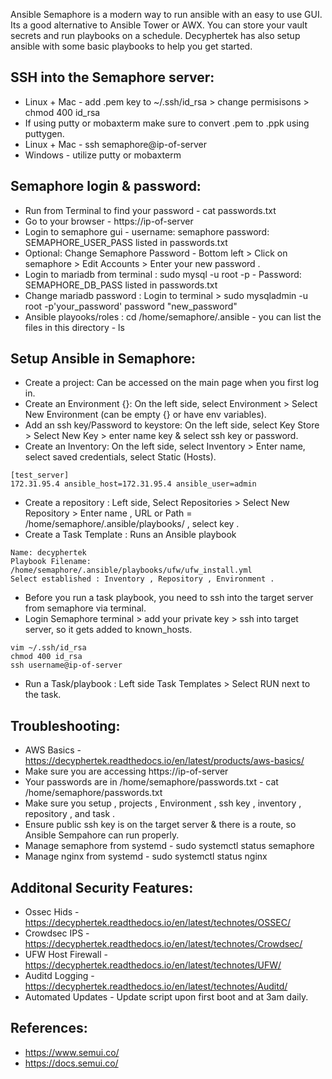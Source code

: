 Ansible Semaphore is a modern way to run ansible with an easy to use GUI. Its a good alternative to Ansible Tower
or AWX. You can store your vault secrets and run playbooks on a schedule. Decyphertek has also setup ansible with 
some basic playbooks to help you get started. 

SSH into the Semaphore server:
------------------------------

* Linux + Mac - add .pem key to ~/.ssh/id_rsa > change permisisons > chmod 400 id_rsa
* If using putty or mobaxterm make sure to convert .pem to .ppk using puttygen.
* Linux + Mac - ssh semaphore@ip-of-server
* Windows - utilize putty or mobaxterm

Semaphore login & password:
------------------------------

* Run from Terminal to find your password - cat passwords.txt
* Go to your browser - https://ip-of-server
* Login to semaphore gui - username: semaphore password: SEMAPHORE_USER_PASS listed in passwords.txt
* Optional: Change Semaphore Password - Bottom left > Click on semaphore > Edit Accounts > Enter your new password . 
* Login to mariadb from terminal : sudo mysql -u root -p  - Password: SEMAPHORE_DB_PASS listed in passwords.txt
* Change mariadb password : Login to terminal > sudo mysqladmin -u root -p'your_password' password "new_password"
* Ansible playooks/roles : cd /home/semaphore/.ansible - you can list the files in this directory - ls 

Setup Ansible in Semaphore: 
---------------------------

* Create a project: Can be accessed on the main page when you first log in.
* Create an Environment {}: On the left side, select Environment > Select New Environment (can be empty {} or have env variables).
* Add an ssh key/Password to keystore: On the left side, select Key Store > Select New Key > enter name key & select ssh key or password.
* Create an Inventory: On the left side, select Inventory > Enter name, select saved credentials, select Static (Hosts).

```
[test_server]
172.31.95.4 ansible_host=172.31.95.4 ansible_user=admin
```

* Create a repository : Left side, Select Repositories > Select New Repository > Enter name , URL or Path = /home/semaphore/.ansible/playbooks/ , select key . 
* Create a Task Template : Runs an Ansible playbook

```
Name: decyphertek
Playbook Filename: /home/semaphore/.ansible/playbooks/ufw/ufw_install.yml
Select established : Inventory , Repository , Environment . 
```

* Before you run a task playbook, you need to ssh into the target server from semaphore via terminal. 
* Login Semaphore terminal > add your private key > ssh into target server, so it gets added to known_hosts.

```
vim ~/.ssh/id_rsa 
chmod 400 id_rsa 
ssh username@ip-of-server
```

* Run a Task/playbook : Left side Task Templates > Select RUN next to the task.

Troubleshooting:
-----------------

* AWS Basics - https://decyphertek.readthedocs.io/en/latest/products/aws-basics/
* Make sure you are accessing https://ip-of-server
* Your passwords are in /home/semaphore/passwords.txt - cat /home/semaphore/passwords.txt
* Make sure you setup , projects , Environment , ssh key , inventory , repository , and task . 
* Ensure public ssh key is on the target server & there is a route, so Ansible Sempahore can run properly.
* Manage semaphore from systemd - sudo systemctl status semaphore
* Manage nginx from systemd - sudo systemctl status nginx

Additonal Security Features:
----------------------------

* Ossec Hids - https://decyphertek.readthedocs.io/en/latest/technotes/OSSEC/
* Crowdsec IPS - https://decyphertek.readthedocs.io/en/latest/technotes/Crowdsec/
* UFW Host Firewall - https://decyphertek.readthedocs.io/en/latest/technotes/UFW/
* Auditd Logging - https://decyphertek.readthedocs.io/en/latest/technotes/Auditd/
* Automated Updates - Update script upon first boot and at 3am daily.

References:
------------

* https://www.semui.co/
* https://docs.semui.co/